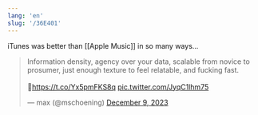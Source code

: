 ```yaml
---
lang: 'en'
slug: '/36E401'
---
```


iTunes was better than [[Apple Music]] in so many ways...

<blockquote class="twitter-tweet">
<p lang="en" dir="ltr">
Information density, agency over your data, scalable from novice to prosumer, just enough texture to feel relatable, and fucking fast.<br/><br/>🐐<a href="https://t.co/Yx5pmFKS8q">https://t.co/Yx5pmFKS8q</a> <a href="https://t.co/JyqC1lhm75">pic.twitter.com/JyqC1lhm75</a>
</p>
&mdash; max (@mschoening) <a href="https://twitter.com/mschoening/status/1733511989627072707?ref_src=twsrc%5Etfw">December 9, 2023</a></blockquote>

